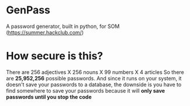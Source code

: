 # GenPass
A password generator, built in python, for SOM (https://summer.hackclub.com/)



# How secure is this?

There are 256 adjectives X 256 nouns X 99 numbers X 4 articles
So there are **__25,952,256__** possible passwords.
And since it runs on your system, it doesn't save your passwords to a database, the downside is you have to find somewhere to save your passwords because it will **__only save passwords until you stop the code__**
